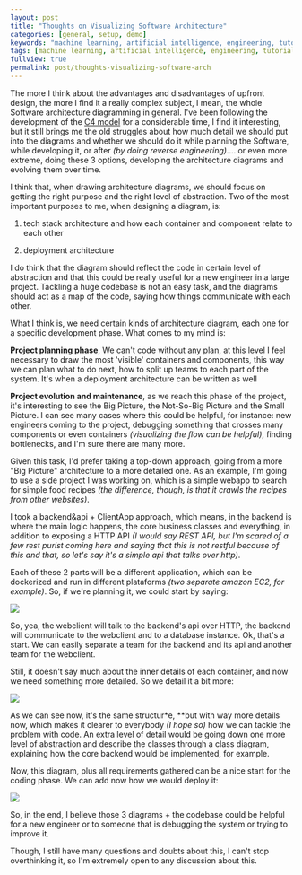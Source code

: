 ```yaml
---
layout: post
title: "Thoughts on Visualizing Software Architecture" 
categories: [general, setup, demo]
keywords: "machine learning, artificial intelligence, engineering, tutorial, sentiment analysis, nlp, python, scikit learn, sklearn"
tags: [machine learning, artificial intelligence, engineering, tutorial, text classification, NLP, Sentiment Analysis]
fullview: true
permalink: post/thoughts-visualizing-software-arch
---
```


The more I think about the advantages and disadvantages of upfront design, the more I find it a really complex subject, I mean, the whole Software architecture diagramming in general. I've been following the development of the [C4 model](http://www.codingthearchitecture.com/2014/08/24/c4_model_poster.html) for a considerable time, I find it interesting, but it still brings me the old struggles about how much detail we should put into the diagrams and whether we should do it while planning the Software, while developing it, or after *(by doing reverse engineering)*.... or even more extreme, doing these 3 options, developing the architecture diagrams and evolving them over time.

I think that, when drawing architecture diagrams, we should focus on getting the right purpose and the right level of abstraction. Two of the most important purposes to me, when designing a diagram, is:

1. tech stack architecture and how each container and component relate to each other

2. deployment architecture

I do think that the diagram should reflect the code in certain level of abstraction and that this could be really useful for a new engineer in a large project. Tackling a huge codebase is not an easy task, and the diagrams should act as a map of the code, saying how things communicate with each other.

What I think is, we need certain kinds of architecture diagram, each one for a specific development phase. What comes to my mind is:


**Project planning phase**, We can't code without any plan, at this level I feel necessary to draw the most 'visible' containers and components, this way we can plan what to do next, how to split up teams to each part of the system. It's when a deployment architecture can be written as well

**Project evolution and maintenance**, as we reach this phase of the project, it's interesting to see the Big Picture, the Not-So-Big Picture and the Small Picture. I can see many cases where this could be helpful, for instance: new engineers coming to the project, debugging something that crosses many components or even containers *(visualizing the flow can be helpful)*, finding bottlenecks, and I'm sure there are many more.

Given this task, I'd prefer taking a top-down approach, going from a more "Big Picture" architecture to a more detailed one. As an example, I'm going to use a side project I was working on, which is a simple webapp to search for simple food recipes *(the difference, though, is that it crawls the recipes from other websites)*.

I took a backend&api + ClientApp approach, which means, in the backend is where the main logic happens, the core business classes and everything, in addition to exposing a HTTP API *(I would say REST API, but I'm scared of a few rest purist coming here and saying that this is not restful because of this and that, so let's say it's a simple api that talks over http)*.

Each of these 2 parts will be a different application, which can be dockerized and run in different plataforms *(two separate amazon EC2, for example)*. So, if we're planning it, we could start by saying:

![](/content/images/images/gdd20overview.png)

So, yea, the webclient will talk to the backend's api over HTTP, the backend will communicate to the webclient and to a database instance. Ok, that's a start. We can easily separate a team for the backend and its api and another team for the webclient.

Still, it doesn't say much about the inner details of each container, and now we need something more detailed. So we detail it a bit more:


![](/content/images/images/gdd20arch.png)

As we can see now, it's the same structur*e, **but with way more details now, which makes it clearer to everybody *(I hope so)* how we can tackle the problem with code. An extra level of detail would be going down one more level of abstraction and describe the classes through a class diagram, explaining how the core backend would be implemented, for example.

Now, this diagram, plus all requirements gathered can be a nice start for the coding phase. We can add now how we would deploy it:


![](/content/images/images/gdd20deploy.png)

So, in the end, I believe those 3 diagrams + the codebase could be helpful for a new engineer or to someone that is debugging the system or trying to improve it.

Though, I still have many questions and doubts about this, I can't stop overthinking it, so I'm extremely open to any discussion about this.
